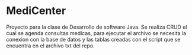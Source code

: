 # MediCenter
Proyecto para la clase de Desarrollo de software Java.
Se realiza CRUD el cual se agenda consultas medicas, para ejecutar el archivo se necesita la conexion con la base de datos y las tablas creadas con el script que se encuentra en el archivo txt del repo.
